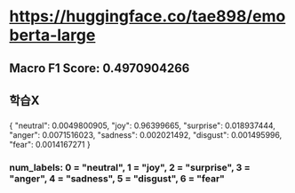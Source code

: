 # https://huggingface.co/tae898/emoberta-large

## Macro F1 Score: 0.4970904266

## 학습X

### 
{
    "neutral": 0.0049800905,
    "joy": 0.96399665,
    "surprise": 0.018937444,
    "anger": 0.0071516023,
    "sadness": 0.002021492,
    "disgust": 0.001495996,
    "fear": 0.0014167271
}

### num_labels: 0 = "neutral", 1 = "joy", 2 = "surprise", 3 =  "anger", 4 = "sadness", 5 = "disgust", 6 = "fear"
